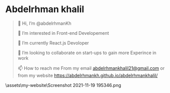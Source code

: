 # Abdelrhman khalil
>👋 Hi, I’m @abdelrhmanKh 
>
>👀 I’m interested in Front-end Developement
>
>🌱 I’m currently React.js Devoloper
>
>💞️ I’m looking to collaborate on start-ups to gain more Experince in work
>
>📫 How to reach me From my email abdelrhmankhalil21@gmail.com or from my website https://abdelrhmankh.github.io/abdelrhmankhalil/

\assets\my-website\Screenshot 2021-11-19 195346.png
